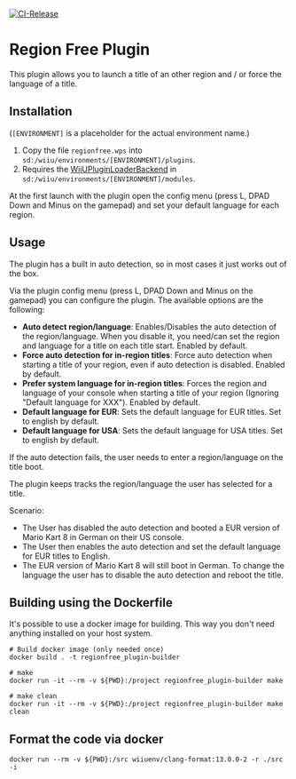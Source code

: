 [![CI-Release](https://github.com/wiiu-env/region_free_plugin/actions/workflows/ci.yml/badge.svg)](https://github.com/wiiu-env/region_free_plugin/actions/workflows/ci.yml)

# Region Free Plugin

This plugin allows you to launch a title of an other region and / or force the language of a title.

## Installation
(`[ENVIRONMENT]` is a placeholder for the actual environment name.)

1. Copy the file `regionfree.wps` into `sd:/wiiu/environments/[ENVIRONMENT]/plugins`.  
2. Requires the [WiiUPluginLoaderBackend](https://github.com/wiiu-env/WiiUPluginLoaderBackend) in `sd:/wiiu/environments/[ENVIRONMENT]/modules`.

At the first launch with the plugin open the config menu (press L, DPAD Down and Minus on the gamepad) and set your default language for each region.

## Usage

The plugin has a built in auto detection, so in most cases it just works out of the box.

Via the plugin config menu (press L, DPAD Down and Minus on the gamepad) you can configure the plugin. The available options are the following:

- **Auto detect region/language**: Enables/Disables the auto detection of the region/language. When you disable it, you need/can set the region and language for a title on each title start. Enabled by default.
- **Force auto detection for in-region titles**: Force auto detection when starting a title of your region, even if auto detection is disabled. Enabled by default.
- **Prefer system language for in-region titles**: Forces the region and language of your console when starting a title of your region (Ignoring "Default language for XXX"). Enabled by default.
- **Default language for EUR**: Sets the default language for EUR titles. Set to english by default.
- **Default language for USA**: Sets the default language for USA titles. Set to english by default.

If the auto detection fails, the user needs to enter a region/language on the title boot.

The plugin keeps tracks the region/language the user has selected for a title.

Scenario:  
 - The User has disabled the auto detection and booted a EUR version of Mario Kart 8 in German on their US console.
 - The User then enables the auto detection and set the default language for EUR titles to English.
 - The EUR version of Mario Kart 8 will still boot in German. To change the language the user has to disable the auto detection and reboot the title.

## Building using the Dockerfile

It's possible to use a docker image for building. This way you don't need anything installed on your host system.

```
# Build docker image (only needed once)
docker build . -t regionfree_plugin-builder

# make 
docker run -it --rm -v ${PWD}:/project regionfree_plugin-builder make

# make clean
docker run -it --rm -v ${PWD}:/project regionfree_plugin-builder make clean
```

## Format the code via docker

`docker run --rm -v ${PWD}:/src wiiuenv/clang-format:13.0.0-2 -r ./src -i`
